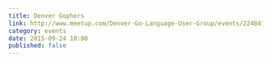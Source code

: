 ```yaml
---
title: Denver Gophers
link: http://www.meetup.com/Denver-Go-Language-User-Group/events/224841045/
category: events
date: 2015-09-24 18:00
published: false
---
```

